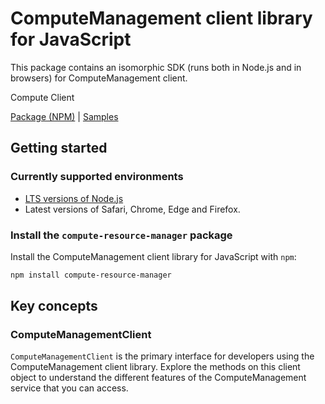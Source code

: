 # ComputeManagement client library for JavaScript

This package contains an isomorphic SDK (runs both in Node.js and in browsers) for ComputeManagement client.

Compute Client

[Package (NPM)](https://www.npmjs.com/package/compute-resource-manager) |
[Samples](https://github.com/Azure-Samples/azure-samples-js-management)

## Getting started

### Currently supported environments

- [LTS versions of Node.js](https://nodejs.org/about/releases/)
- Latest versions of Safari, Chrome, Edge and Firefox.


### Install the `compute-resource-manager` package

Install the ComputeManagement client library for JavaScript with `npm`:

```bash
npm install compute-resource-manager
```


## Key concepts

### ComputeManagementClient

`ComputeManagementClient` is the primary interface for developers using the ComputeManagement client library. Explore the methods on this client object to understand the different features of the ComputeManagement service that you can access.

